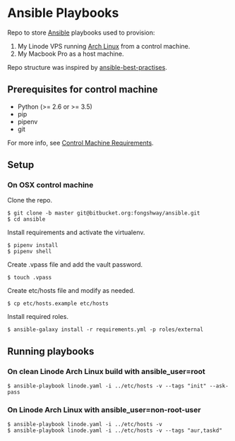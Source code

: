 # Ansible Playbooks

Repo to store [Ansible](http://www.ansible.com/) playbooks used to provision:

1. My Linode VPS running [Arch Linux](https://www.archlinux.org/) from a control machine.
2. My Macbook Pro as a host machine.

Repo structure was inspired by [ansible-best-practises](https://github.com/enginyoyen/ansible-best-practises).

## Prerequisites for control machine

* Python (>= 2.6 or >= 3.5)
* pip
* pipenv
* git

For more info, see [Control Machine Requirements](https://docs.ansible.com/ansible/latest/intro_installation.html#control-machine-requirements).

## Setup

### On OSX control machine

Clone the repo.

```
$ git clone -b master git@bitbucket.org:fongshway/ansible.git
$ cd ansible
```

Install requirements and activate the virtualenv.

```
$ pipenv install
$ pipenv shell
```

Create .vpass file and add the vault password.

```
$ touch .vpass
```

Create etc/hosts file and modify as needed.

```
$ cp etc/hosts.example etc/hosts
```

Install required roles.

```
$ ansible-galaxy install -r requirements.yml -p roles/external
```

## Running playbooks

### On clean Linode Arch Linux build with ansible_user=root

```
$ ansible-playbook linode.yaml -i ../etc/hosts -v --tags "init" --ask-pass
```

### On Linode Arch Linux with ansible_user=non-root-user

```
$ ansible-playbook linode.yaml -i ../etc/hosts -v
$ ansible-playbook linode.yaml -i ../etc/hosts -v --tags "aur,taskd"
```
